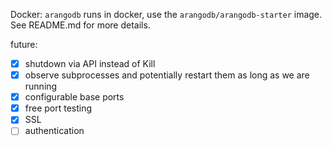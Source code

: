 Docker:
    `arangodb` runs in docker, use the `arangodb/arangodb-starter` image. 
    See README.md for more details.

future:
- [x] shutdown via API instead of Kill
- [x] observe subprocesses and potentially restart them as long as we are running
- [x] configurable base ports
- [x] free port testing
- [x] SSL
- [ ] authentication
